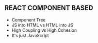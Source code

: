 ## REACT COMPONENT BASED

* Component Tree
* JS into HTML vs HTML into JS
* High Coupling vs High Cohesion
* It's just JavaScript
